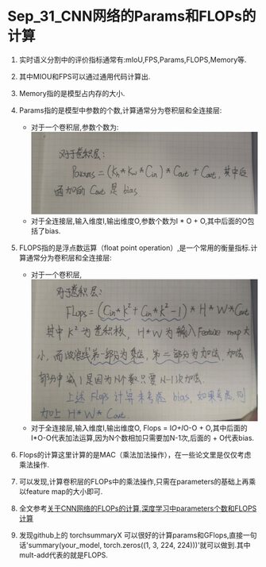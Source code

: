 Sep_31_CNN网络的Params和FLOPs的计算
===

1. 实时语义分割中的评价指标通常有:mIoU,FPS,Params,FLOPS,Memory等.

2. 其中MIOU和FPS可以通过通用代码计算出.

3. Memory指的是模型占内存的大小.

4. Params指的是模型中参数的个数,计算通常分为卷积层和全连接层:
	- 对于一个卷积层,参数个数为:![](./images/params.jpg)
	- 对于全连接层,输入维度I,输出维度O,参数个数为I * O + O,其中后面的O包括了bias.

5. FLOPS指的是浮点数运算（float point operation）,是一个常用的衡量指标.计算通常分为卷积层和全连接层:
	- 对于一个卷积层,![](./images/flops.jpg)
	- 对于全连接层,输入维度I,输出维度O, Flops = I*O+I*O-O + O,其中后面的I*O-O代表加法运算,因为N个数相加只需要加N-1次,后面的 + O代表bias.

6. Flops的计算这里计算的是MAC（乘法加法操作），在一些论文里是仅仅考虑乘法操作.

7. 可以发现,计算卷积层的FLOPs中的乘法操作,只需在parameters的基础上再乘以feature map的大小即可.

8. 全文参考[关于CNN网络的FLOPs的计算](https://blog.csdn.net/shwan_ma/article/details/84924142),[深度学习中parameters个数和FLOPS计算](https://blog.csdn.net/qq_36653505/article/details/86700885)

9. 发现github上的 torchsummaryX 可以很好的计算params和GFlops,直接一句话'summary(your_model, torch.zeros((1, 3, 224, 224)))'就可以做到.其中mult-add代表的就是FLOPS.

